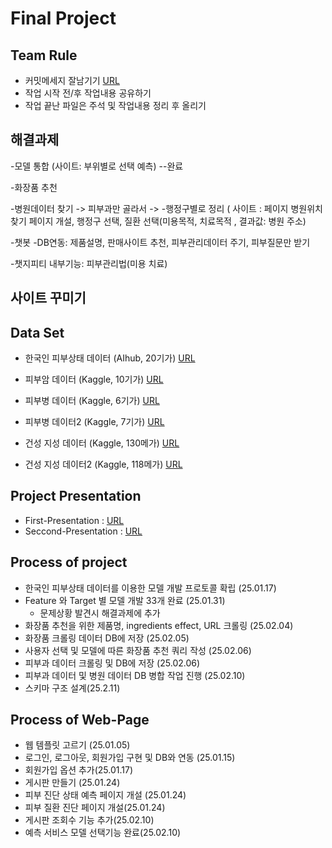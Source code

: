 # Final Project

## Team Rule
- 커밋메세지 잘남기기 [URL](https://projectlog.tistory.com/57)
- 작업 시작 전/후 작업내용 공유하기
- 작업 끝난 파일은 주석 및 작업내용 정리 후 올리기

## 해결과제
-모델 통합 (사이트: 부위별로 선택 예측) --완료

-화장품 추천



-병원데이터 찾기 -> 피부과만 골라서 -> 
-행정구별로 정리 ( 사이트 : 페이지 병원위치찾기 페이지 개설, 행정구 선택, 질환 선택(미용목적, 치료목적 , 결과값: 병원 주소)

-챗봇
-DB연동: 제품설명, 판매사이트 추천, 피부관리데이터 주기, 피부질문만 받기

-챗지피티 내부기능: 피부관리법(미용 치료)


사이트 꾸미기
-

## Data Set
- 한국인 피부상태 데이터 (AIhub, 20기가)  [URL](https://www.aihub.or.kr/aihubdata/data/view.do?currMenu=&topMenu=&aihubDataSe=data&dataSetSn=71645)

- 피부암 데이터 (Kaggle, 10기가)  [URL](https://www.kaggle.com/datasets/andrewmvd/isic-2019)

- 피부병 데이터 (Kaggle, 6기가)  [URL](https://www.kaggle.com/datasets/ismailpromus/skin-diseases-image-dataset)

- 피부병 데이터2 (Kaggle, 7기가)  [URL](https://www.kaggle.com/datasets/ascanipek/skin-diseases)

- 건성 지성 데이터 (Kaggle, 130메가) [URL](https://www.kaggle.com/datasets/shakyadissanayake/oily-dry-and-normal-skin-types-dataset/data)

- 건성 지성 데이터2 (Kaggle, 118메가) [URL](https://www.kaggle.com/datasets/manithj/oily-and-dry-skin-dataset)
  
## Project Presentation 
- First-Presentation : [URL](https://docs.google.com/presentation/d/1KoZi7Lba4PqW8EeTFeQRpXGDAW5UB0PrljZSdNT08V8/edit#slide=id.g3286aeb0b69_0_5)
- Seccond-Presentation : [URL](https://docs.google.com/presentation/d/11dHcHlZf1_au6vkZgwPYY-Yb2CRok7WV7OGGPuxrKHI/edit?usp=sharing)
  
## Process of project
- 한국인 피부상태 데이터를 이용한 모델 개발 프로토콜 확립 (25.01.17)
- Feature 와 Target 별 모델 개발 33개 완료 (25.01.31)
  * 문제상황 발견시 해결과제에 추가
- 화장품 추천을 위한 제품명, ingredients effect, URL 크롤링 (25.02.04)
- 화장품 크롤링 데이터 DB에 저장 (25.02.05)
- 사용자 선택 및 모델에 따른 화장품 추천 쿼리 작성 (25.02.06)
- 피부과 데이터 크롤링 및 DB에 저장 (25.02.06)
- 피부과 데이터 및 병원 데이터 DB 병합 작업 진행 (25.02.10)
- 스키마 구조 설계(25.2.11)
  
## Process of Web-Page
- 웹 템플릿 고르기 (25.01.05)
- 로그인, 로그아웃, 회원가입 구현 및 DB와 연동 (25.01.15)
- 회원가입 옵션 추가(25.01.17)
- 게시판 만들기 (25.01.24)
- 피부 진단 상태 예측 페이지 개설 (25.01.24)
- 피부 질환 진단 페이지 개설(25.01.24)
- 게시판 조회수 기능 추가(25.02.10)
- 예측 서비스 모델 선택기능 완료(25.02.10)

